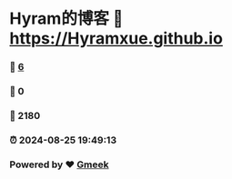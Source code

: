 # Hyram的博客 :link: https://Hyramxue.github.io 
### :page_facing_up: [6](https://Hyramxue.github.io/tag.html) 
### :speech_balloon: 0 
### :hibiscus: 2180 
### :alarm_clock: 2024-08-25 19:49:13 
### Powered by :heart: [Gmeek](https://github.com/Meekdai/Gmeek)
